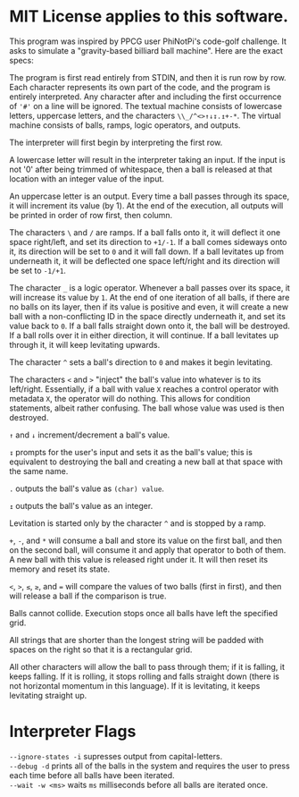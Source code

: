 # MIT License applies to this software.

This program was inspired by PPCG user PhiNotPi's code-golf challenge. It asks 
to simulate a "gravity-based billiard ball machine". Here are the exact specs:

The program is first read entirely from STDIN, and then it is run row by row. Each character represents its own part of the code, and the program is entirely interpreted. Any character after and including the first occurrence of `'#'` on a line will be ignored. The textual machine consists of lowercase letters, uppercase letters, and the characters `\\_/^<>↑↓↧.↥+-*`. The virtual machine consists of balls, ramps, logic operators, and outputs.

The interpreter will first begin by interpreting the first row.

A lowercase letter will result in the interpreter taking an input. If the input is not '0' after being trimmed of whitespace, then a ball is released at that location with an integer value of the input.

An uppercase letter is an output. Every time a ball passes through its space, it will increment its value (by 1). At the end of the execution, all outputs will be printed in order of row first, then column.

The characters `\` and `/` are ramps. If a ball falls onto it, it will deflect it one space right/left, and set its direction to `+1/-1`. If a ball comes sideways onto it, its direction will be set to `0` and it will fall down. If a ball levitates up from underneath it, it will be deflected one space left/right and its direction will be set to `-1/+1`.

The character `_` is a logic operator. Whenever a ball passes over its space, it will increase its value by `1`. At the end of one iteration of all balls, if there are no balls on its layer, then if its value is positive and even, it will create a new ball with a non-conflicting ID in the space directly underneath it, and set its value back to `0`. If a ball falls straight down onto it, the ball will be destroyed. If a ball rolls over it in either direction, it will continue. If a ball levitates up through it, it will keep levitating upwards.

The character `^` sets a ball's direction to `0` and makes it begin levitating.

The characters `<` and `>` "inject" the ball's value into whatever is to its left/right. Essentially, if a ball with value `X` reaches a control operator with metadata `X`, the operator will do nothing. This allows for condition statements, albeit rather confusing. The ball whose value was used is then destroyed.

`↑` and `↓` increment/decrement a ball's value.

`↧` prompts for the user's input and sets it as the ball's value; this is equivalent to destroying the ball and creating a new ball at that space with the same name.

`.` outputs the ball's value as `(char) value`.

`↥` outputs the ball's value as an integer.

Levitation is started only by the character `^` and is stopped by a ramp.

`+`, `-`, and `*` will consume a ball and store its value on the first ball, and then on the second ball, will consume it and apply that operator to both of them. A new ball with this value is released right under it. It will then reset its memory and reset its state.

`<`, `>`, `≤`, `≥`, and `=` will compare the values of two balls (first in first), and then will release a ball if the comparison is true.

Balls cannot collide. Execution stops once all balls have left the specified grid.

All strings that are shorter than the longest string will be padded with spaces on the right so that it is a rectangular grid.

All other characters will allow the ball to pass through them; if it is falling, it keeps falling. If it is rolling, it stops rolling and falls straight down (there is not horizontal momentum in this language). If it is levitating, it keeps levitating straight up.

# Interpreter Flags

`--ignore-states -i` supresses output from capital-letters.  
`--debug -d` prints all of the balls in the system and requires the user to press <Enter> each time before all balls have been iterated.  
`--wait -w <ms>` waits `ms` milliseconds before all balls are iterated once.